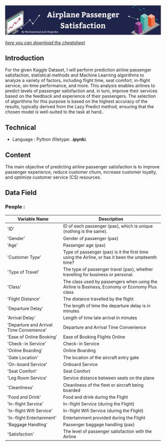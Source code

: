 ![This is an image](https://github.com/arienugroho050396/Airline-Passenger-Satisfaction/blob/main/header.png) 
 
[*here you can download the cheatsheet*](https://www.kaggle.com/datasets/mysarahmadbhat/airline-passenger-satisfaction)  

## Introduction  
For the given Kaggle Dataset, I will perform prediction airline passenger satisfaction, statistical methods and Machine Learning algorithms to analyze a variety of factors, including flight time, seat comfort, in-flight service, on-time performance, and more. This analysis enables airlines to predict levels of passenger satisfaction and, in turn, improve their services based on the feedback and experience of their passengers. The selection of algorithms for this purpose is based on the highest accuracy of the results, typically derived from the Lazy Predict method, ensuring that the chosen model is well-suited to the task at hand..  

## Technical  
- Language : Python (filetype: **.ipynb**) 

## Content  
The main objective of predicting airline passenger satisfaction is to improve passenger experience, reduce customer churn, increase customer loyalty, and optimize customer service (CS) resources.

## Data Field
### People : 

| Variable Name | Description |
| --- | --- |
| 'ID' | ID of each passenger (pax), which is unique (nothing is the same). |
| 'Gender' | Gender of passenger (pax) |
| 'Age' | Passenger age (pax) |
| 'Customer Type' |  Type of passenger (pax) is it the first time using the Airline, or has it been the umpteenth time? |
| 'Type of Travel' |  The type of passenger travel (pax), whether travelling for business or personal. |
| 'Class' | The class used by passengers when using the Airline is Business, Economy or Economy Plus class |
| 'Flight Distance' |  The distance travelled by the flight |
| 'Departure Delay' | The length of time the departure delay is in minutes |
| 'Arrival Delay' | Length of time late arrival in minutes |
| 'Departure and Arrival Time Convenience' |  Departure and Arrival Time Convenience |
| 'Ease of Online Booking' | Ease of Booking Flights Online |
| 'Check-in Service' | Check-in Service |
| 'Online Boarding' | Online Boarding |
| 'Gate Location' | The location of the aircraft entry gate |
| 'On-board Service' |  Onboard Service |
| 'Seat Comfort' | Seat Comfort |
| 'Leg Room Service' | Service distance between seats on the plane |
| 'Cleanliness' | Cleanliness of the fleet or aircraft being boarded |
| 'Food and Drink' | Food and drink during the Flight |
| 'In-flight Service' | In-flight Service (during the Flight) |
| 'In-flight Wifi Service' |  In-flight Wifi Service (during the Flight) |
| 'In-flight Entertainment' | Entertainment provided during the Flight |
| 'Baggage Handling' |  Passenger baggage handling (pax) |
| 'Satisfaction' | The level of passenger satisfaction with the Airline |
